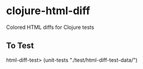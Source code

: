 ﻿# clojure-html-diffColored HTML diffs for Clojure tests## To Testhtml-diff-test> (unit-tests "./test/html-diff-test-data/")